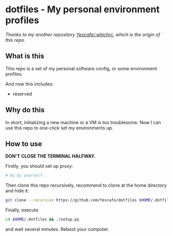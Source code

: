 # dotfiles - My personal environment profiles

*Thanks to my another repository [Yescafe/.whichrc](https://github.com/Yescafe/.whichrc), which is the origin of this repo.*

## What is this

This repo is a set of my personal software config, or some environment profiles.

And now this includes:

- reserved

## Why do this

In short, initializing a new machine or a VM is too troublesome. Now I can use this repo to one-click set my environments up.

## How to use

**DON'T CLOSE THE TERMINAL HALFWAY.**

Firstly, you should set up proxy:

```bash
# Do by yourself
```

Then clone this repo recursively, recommend to clone at the home directory and hide it:

```bash
git clone --recursive https://github.com/Yescafe/dotfiles $HOME/.dotfiles
```

Finally, execute 

```bash
cd $HOME/.dotfiles && ./setup.py
```

and wait several minutes. Reboot your computer.